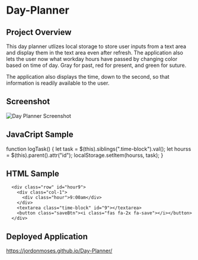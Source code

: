 # Day-Planner #

## Project Overview ##

This day planner utlizes local storage to store user inputs from a text area and display them in the text area even after refresh. The application also lets the user now what workday hours have passed by changing color based on time of day. Gray for past, red for present, and green for suture. 

The application also displays the time, down to the second, so that information is readily available to the user. 

## Screenshot ##
![Day Planner Screenshot](https://user-images.githubusercontent.com/70240665/97811596-44f08f00-1c41-11eb-9d71-30b598355ac0.png)

## JavaCript Sample ##
function logTask() {
    let task = $(this).siblings(".time-block").val();
    let hourss = $(this).parent().attr("id");
    localStorage.setItem(hourss, task);
}

## HTML Sample ##

      <div class="row" id="hour9">
        <div class="col-1">
          <div class="hour">9:00am</div>
        </div>
        <textarea class="time-block" id="9"></textarea>
        <button class="saveBtn"><i class="fas fa-2x fa-save"></i></button>
      </div>

## Deployed Application ##
https://jordonmoses.github.io/Day-Planner/



